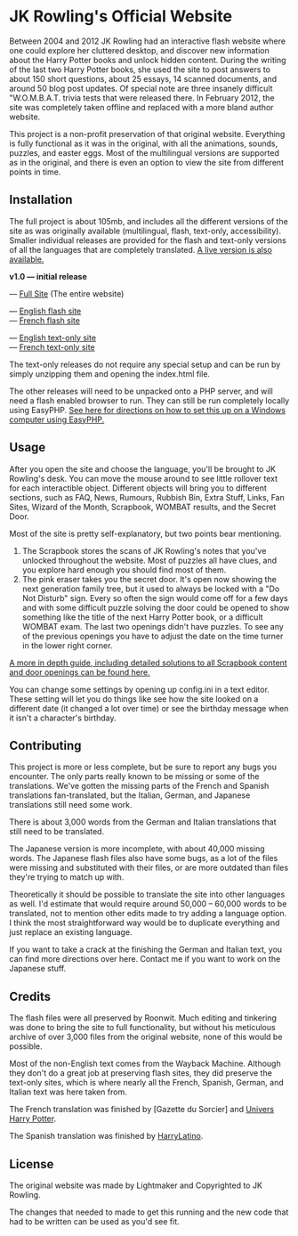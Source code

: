 # JK Rowling's Official Website

Between 2004 and 2012 JK Rowling had an interactive flash website where one could explore her cluttered desktop, and discover new information about the Harry Potter books and unlock hidden content. During the writing of the last two Harry Potter books, she used the site to post answers to about 150 short questions, about 25 essays, 14 scanned documents, and around 50 blog post updates. Of special note are three insanely difficult "W.O.M.B.A.T. trivia tests that were released there. In February 2012, the site was completely taken offline and replaced with a more bland author website.

This project is a non-profit preservation of that original website. Everything is fully functional as it was in the original, with all the animations, sounds, puzzles, and easter eggs. Most of the multilingual versions are supported as in the original, and there is even an option to view the site from different points in time.

## Installation

The full project is about 105mb, and includes all the different versions of the site as was originally available (multilingual, flash, text-only, accessibility). Smaller individual releases are provided for the flash and text-only versions of all the languages that are completely translated. [A live version is also available.](https://www.therowlinglibrary.com/j-k-rowling/official-website/)

**v1.0 — initial release**

— [Full Site](https://github.com/jkrowling-official-website/jkrowling-official-website/archive/v1.0.zip) (The entire website)

— [English flash site](https://github.com/jkrowling-official-website/jkrowling-official-website/archive/v1.0-en.zip)  
— [French flash site](https://github.com/jkrowling-official-website/jkrowling-official-website/archive/v1.0-fr.zip)  

— [English text-only site](https://github.com/jkrowling-official-website/jkrowling-official-website/archive/v1.0-en-html.zip)    
— [French text-only site](https://github.com/jkrowling-official-website/jkrowling-official-website/archive/v1.0-fr-html.zip)  

The text-only releases do not require any special setup and can be run by simply unzipping them and opening the index.html file.

The other releases will need to be unpacked onto a PHP server, and will need a flash enabled browser to run. They can still be run completely locally using EasyPHP. [See here for directions on how to set this up on a Windows computer using EasyPHP.](https://github.com/jkrowling-official-website/jkrowling-official-website/blob/master/EasyPHP.md)

## Usage

After you open the site and choose the language, you'll be brought to JK Rowling's desk. You can move the mouse around to see little rollover text for each interactible object. Different objects will bring you to different sections, such as FAQ, News, Rumours, Rubbish Bin, Extra Stuff, Links, Fan Sites, Wizard of the Month, Scrapbook, WOMBAT results, and the Secret Door.

Most of the site is pretty self-explanatory, but two points bear mentioning.

1. The Scrapbook stores the scans of JK Rowling's notes that you've unlocked throughout the website. Most of puzzles all have clues, and you explore hard enough you should find most of them. 
2. The pink eraser takes you the secret door. It's open now showing the next generation family tree, but it used to always be locked with a "Do Not Disturb" sign. Every so often the sign would come off for a few days and with some difficult puzzle solving the door could be opened to show something like the title of the next Harry Potter book, or a difficult WOMBAT exam. The last two openings didn't have puzzles. To see any of the previous openings you have to adjust the date on the time turner in the lower right corner.

[A more in depth guide, including detailed solutions to all Scrapbook content and door openings can be found here.](https://www.therowlinglibrary.com/j-k-rowling/official-website/guide/)

You can change some settings by opening up config.ini in a text editor. These setting will let you do things like see how the site looked on a different date (it changed a lot over time) or see the birthday message when it isn't a character's birthday.

## Contributing

This project is more or less complete, but be sure to report any bugs you encounter. The only parts really known to be missing or some of the translations. We've gotten the missing parts of the French and Spanish translations fan-translated, but the Italian, German, and Japanese translations still need some work.

There is about 3,000 words from the German and Italian translations that still need to be translated.

The Japanese version is more incomplete, with about 40,000 missing words. The Japanese flash files also have some bugs, as a lot of the files were missing and substituted with their files, or are more outdated than files they're trying to match up with.

Theoretically it should be possible to translate the site into other languages as well. I'd estimate that would require around 50,000 – 60,000 words to be translated, not to mention other edits made to try adding a language option. I think the most straightforward way would be to duplicate everything and just replace an existing language.

If you want to take a crack at the finishing the German and Italian text, you can find more directions over here. Contact me if you want to work on the Japanese stuff.

## Credits

The flash files were all preserved by Roonwit. Much editing and tinkering was done to bring the site to full functionality, but without his meticulous archive of over 3,000 files from the original website, none of this would be possible.

Most of the non-English text comes from the Wayback Machine. Although they don't do a great job at preserving flash sites, they did preserve the text-only sites, which is where nearly all the French, Spanish, German, and Italian text was here taken from.

The French translation was finished by [Gazette du Sorcier] and [Univers Harry Potter]().

The Spanish translation was finished by [HarryLatino]().

## License

The original website was made by Lightmaker and Copyrighted to JK Rowling.

The changes that needed to made to get this running and the new code that had to be written can be used as you'd see fit.
